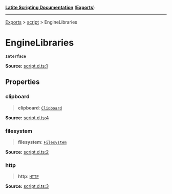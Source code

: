 [**Latite Scripting Documentation**](../../README.md) ([**Exports**](../../exports.md))

---

[Exports](../../exports.md) > [script](../index.md) > EngineLibraries

# EngineLibraries

**`Interface`**

**Source:** [script.d.ts:1](https://github.com/LatiteScripting/latitescripting.github.io/blob/feb6a18/definitions/script.d.ts#L1)

## Properties

### clipboard

> **clipboard**: [`Clipboard`](../../module.lib_clipboard/namespaces/namespace.include/interfaces/interface.Clipboard.md)

**Source:** [script.d.ts:4](https://github.com/LatiteScripting/latitescripting.github.io/blob/feb6a18/definitions/script.d.ts#L4)

### filesystem

> **filesystem**: [`Filesystem`](../../module.lib_clipboard/namespaces/namespace.include/interfaces/interface.Filesystem.md)

**Source:** [script.d.ts:2](https://github.com/LatiteScripting/latitescripting.github.io/blob/feb6a18/definitions/script.d.ts#L2)

### http

> **http**: [`HTTP`](../../module.lib_clipboard/namespaces/namespace.include/interfaces/interface.HTTP.md)

**Source:** [script.d.ts:3](https://github.com/LatiteScripting/latitescripting.github.io/blob/feb6a18/definitions/script.d.ts#L3)
